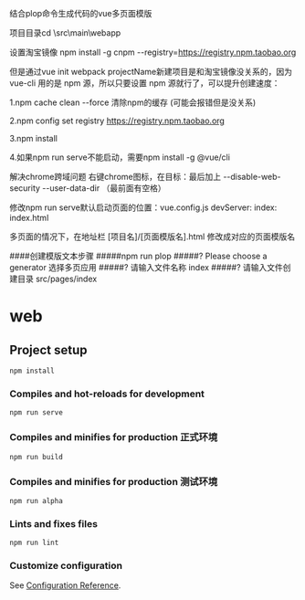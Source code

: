 结合plop命令生成代码的vue多页面模版

项目目录cd \src\main\webapp

设置淘宝镜像 npm install -g cnpm --registry=https://registry.npm.taobao.org

但是通过vue init webpack projectName新建项目是和淘宝镜像没关系的，因为vue-cli 用的是 npm 源，所以只要设置 npm 源就行了，可以提升创建速度：

1.npm cache clean --force 清除npm的缓存 (可能会报错但是没关系)

2.npm config set registry https://registry.npm.taobao.org

3.npm install

4.如果npm run serve不能启动，需要npm install -g @vue/cli

解决chrome跨域问题
右键chrome图标，在目标：最后加上 --disable-web-security --user-data-dir   （最前面有空格）

修改npm run serve默认启动页面的位置：vue.config.js devServer: index: index.html

多页面的情况下，在地址栏 [项目名]/[页面模版名].html 修改成对应的页面模版名 


####创建模版文本步骤
#####npm run plop
#####?  Please choose a generator 选择多页应用
#####? 请输入文件名称 index
#####? 请输入文件创建目录 src/pages/index


# web

## Project setup
```
npm install
```

### Compiles and hot-reloads for development
```
npm run serve
```

### Compiles and minifies for production 正式环境
```
npm run build
```

### Compiles and minifies for production 测试环境
```
npm run alpha
```

### Lints and fixes files
```
npm run lint
```

### Customize configuration
See [Configuration Reference](https://cli.vuejs.org/config/).
